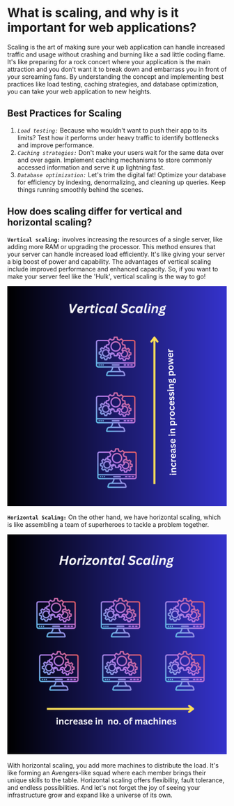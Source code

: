 # What is scaling, and why is it important for web applications?

Scaling is the art of making sure your web application can handle increased traffic and usage without crashing and burning like a sad little coding flame. It's like preparing for a rock concert where your application is the main attraction and you don't want it to break down and embarrass you in front of your screaming fans. By understanding the concept and implementing best practices like load testing, caching strategies, and database optimization, you can take your web application to new heights.

## Best Practices for Scaling

1. *`Load testing:`* Because who wouldn't want to push their app to its limits? Test how it performs under heavy traffic to identify bottlenecks and improve performance.  
2. *`Caching strategies:`* Don't make your users wait for the same data over and over again. Implement caching mechanisms to store commonly accessed information and serve it up lightning fast.  
3. *`Database optimization:`* Let's trim the digital fat! Optimize your database for efficiency by indexing, denormalizing, and cleaning up queries. Keep things running smoothly behind the scenes.

## How does scaling differ for vertical and horizontal scaling?

**`Vertical scaling:`** involves increasing the resources of a single server, like adding more RAM or upgrading the processor. This method ensures that your server can handle increased load efficiently. It's like giving your server a big boost of power and capability. The advantages of vertical scaling include improved performance and enhanced capacity. So, if you want to make your server feel like the 'Hulk', vertical scaling is the way to go!

![Layers Image](./img/1.png "a title")


**`Horizontal Scaling:`** On the other hand, we have horizontal scaling, which is like assembling a team of superheroes to tackle a problem together. 

![Layers Image](./img/2.png "a title")

With horizontal scaling, you add more machines to distribute the load. It's like forming an Avengers-like squad where each member brings their unique skills to the table. Horizontal scaling offers flexibility, fault tolerance, and endless possibilities. And let's not forget the joy of seeing your infrastructure grow and expand like a universe of its own.
